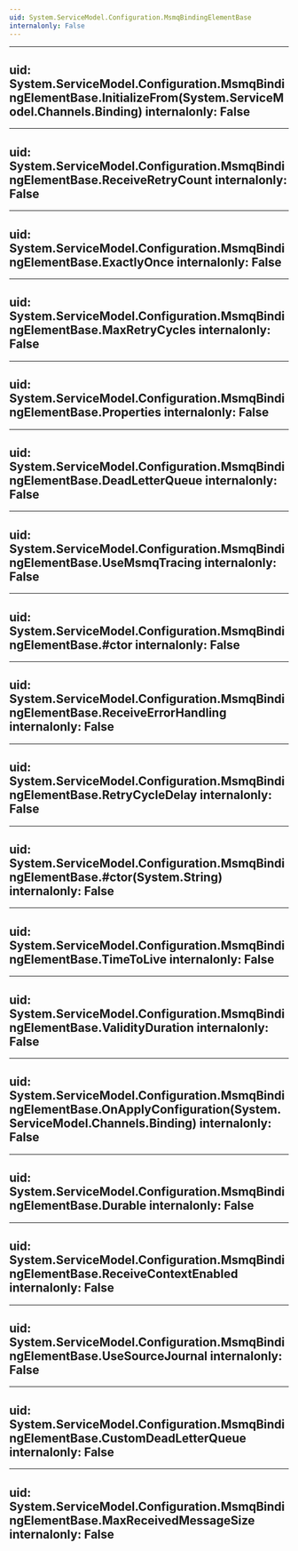 ```yaml
---
uid: System.ServiceModel.Configuration.MsmqBindingElementBase
internalonly: False
---
```


---
uid: System.ServiceModel.Configuration.MsmqBindingElementBase.InitializeFrom(System.ServiceModel.Channels.Binding)
internalonly: False
---

---
uid: System.ServiceModel.Configuration.MsmqBindingElementBase.ReceiveRetryCount
internalonly: False
---

---
uid: System.ServiceModel.Configuration.MsmqBindingElementBase.ExactlyOnce
internalonly: False
---

---
uid: System.ServiceModel.Configuration.MsmqBindingElementBase.MaxRetryCycles
internalonly: False
---

---
uid: System.ServiceModel.Configuration.MsmqBindingElementBase.Properties
internalonly: False
---

---
uid: System.ServiceModel.Configuration.MsmqBindingElementBase.DeadLetterQueue
internalonly: False
---

---
uid: System.ServiceModel.Configuration.MsmqBindingElementBase.UseMsmqTracing
internalonly: False
---

---
uid: System.ServiceModel.Configuration.MsmqBindingElementBase.#ctor
internalonly: False
---

---
uid: System.ServiceModel.Configuration.MsmqBindingElementBase.ReceiveErrorHandling
internalonly: False
---

---
uid: System.ServiceModel.Configuration.MsmqBindingElementBase.RetryCycleDelay
internalonly: False
---

---
uid: System.ServiceModel.Configuration.MsmqBindingElementBase.#ctor(System.String)
internalonly: False
---

---
uid: System.ServiceModel.Configuration.MsmqBindingElementBase.TimeToLive
internalonly: False
---

---
uid: System.ServiceModel.Configuration.MsmqBindingElementBase.ValidityDuration
internalonly: False
---

---
uid: System.ServiceModel.Configuration.MsmqBindingElementBase.OnApplyConfiguration(System.ServiceModel.Channels.Binding)
internalonly: False
---

---
uid: System.ServiceModel.Configuration.MsmqBindingElementBase.Durable
internalonly: False
---

---
uid: System.ServiceModel.Configuration.MsmqBindingElementBase.ReceiveContextEnabled
internalonly: False
---

---
uid: System.ServiceModel.Configuration.MsmqBindingElementBase.UseSourceJournal
internalonly: False
---

---
uid: System.ServiceModel.Configuration.MsmqBindingElementBase.CustomDeadLetterQueue
internalonly: False
---

---
uid: System.ServiceModel.Configuration.MsmqBindingElementBase.MaxReceivedMessageSize
internalonly: False
---
